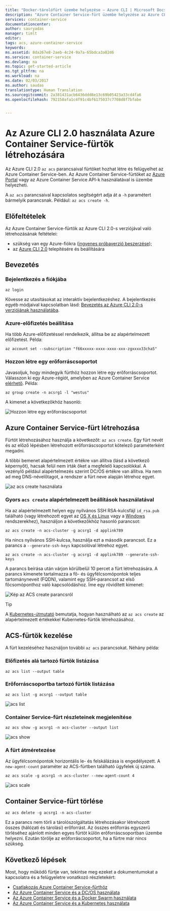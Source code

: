 ```yaml
---
title: "Docker-tárolófürt üzembe helyezése – Azure CLI | Microsoft Docs"
description: "Azure Container Service-fürt üzembe helyezése az Azure CLI 2.0 segítségével"
services: container-service
documentationcenter: 
author: sauryadas
manager: timlt
editor: 
tags: acs, azure-container-service
keywords: 
ms.assetid: 8da267e8-2aeb-4c24-9a7a-65bdca3a82d6
ms.service: container-service
ms.devlang: na
ms.topic: get-started-article
ms.tgt_pltfrm: na
ms.workload: na
ms.date: 02/03/2017
ms.author: saudas
translationtype: Human Translation
ms.sourcegitcommit: 2a381431acb6436ddd8e13c69b05423a33cd4fa6
ms.openlocfilehash: 792150afa1c4f91c4bf6175037c7708d8f7bfabe


---
```

# <a name="use-the-azure-cli-20-to-create-an-azure-container-service-cluster"></a>Az Azure CLI 2.0 használata Azure Container Service-fürtök létrehozására

Az Azure CLI 2.0 `az acs` parancsaival fürtöket hozhat létre és felügyelhet az Azure Container Service-ben. Az Azure Container Service-fürtöket az [Azure Portal](container-service-deployment.md) vagy az Azure Container Service API-k használatával is üzembe helyezheti.

A `az acs` parancsaival kapcsolatos segítségért adja át a `-h` paramétert bármelyik parancsnak. Például: `az acs create -h`.



## <a name="prerequisites"></a>Előfeltételek
Az Azure Container Service-fürtök az Azure CLI 2.0-s verziójával való létrehozásának feltételei:
* szükség van egy Azure-fiókra ([ingyenes próbaverzió beszerzése](https://azure.microsoft.com/pricing/free-trial/));
* az [Azure CLI 2.0](/cli/azure/install-az-cli2) telepítésére és beállítására

## <a name="get-started"></a>Bevezetés 
### <a name="log-in-to-your-account"></a>Bejelentkezés a fiókjába
```azurecli
az login 
```

Kövesse az utasításokat az interaktív bejelentkezéshez. A bejelentkezés egyéb módjaival kapcsolatban lásd: [Bevezetés az Azure CLI 2.0-s verziójának használatába](/cli/azure/get-started-with-az-cli2).

### <a name="set-your-azure-subscription"></a>Azure-előfizetés beállítása

Ha több Azure-előfizetéssel rendelkezik, állítsa be az alapértelmezett előfizetést. Példa:

```
az account set --subscription "f66xxxxx-xxxx-xxxx-xxx-zgxxxx33cha5"
```


### <a name="create-a-resource-group"></a>Hozzon létre egy erőforráscsoportot
Javasoljuk, hogy mindegyik fürthöz hozzon létre egy erőforráscsoportot. Válasszon ki egy Azure-régiót, amelyben az Azure Container Service [elérhető](https://azure.microsoft.com/en-us/regions/services/). Példa:

```azurecli
az group create -n acsrg1 -l "westus"
```
A kimenet a következőkhöz hasonló:

![Hozzon létre egy erőforráscsoportot](media/container-service-create-acs-cluster-cli/rg-create.png)


## <a name="create-an-azure-container-service-cluster"></a>Azure Container Service-fürt létrehozása

Fürtöt létrehozásához használja a következőt: `az acs create`.
Egy fürt nevét és az előző lépésben létrehozott erőforráscsoportot kötelező paraméterként megadni. 

A többi bemenet alapértelmezett értékre van állítva (lásd a következő képernyőt), hacsak felül nem írták őket a megfelelő kapcsolókkal. A vezénylő például alapértelmezés szerint DC/OS értékre van állítva. Ha nem ad meg DNS-névelőtagot, a rendszer a fürt neve alapján létrehoz egyet.

![az acs create használata](media/container-service-create-acs-cluster-cli/create-help.png)


### <a name="quick-acs-create-using-defaults"></a>Gyors `acs create` alapértelmezett beállítások használatával
Ha az alapértelmezett helyen egy nyilvános SSH RSA-kulcsfájl `id_rsa.pub` található (vagy létrehozott egyet az [OS X és Linux](../virtual-machines/virtual-machines-linux-mac-create-ssh-keys.md) vagy a [Windows](../virtual-machines/virtual-machines-linux-ssh-from-windows.md) rendszerekhez), használjon a következőkhöz hasonló parancsot:

```azurecli
az acs create -n acs-cluster -g acsrg1 -d applink789
```
Ha nincs nyilvános SSH-kulcsa, használja ezt a második parancsot. Ez a parancs a `--generate-ssh-keys` kapcsolóval létrehoz egyet.

```azurecli
az acs create -n acs-cluster -g acsrg1 -d applink789 --generate-ssh-keys
```

A parancs beírása után várjon körülbelül 10 percet a fürt létrehozására. A parancs kimenete tartalmazza a fő- és ügyfélcsomópontok teljes tartományneveit (FQDN), valamint egy SSH-parancsot az első főcsomóponthoz való kapcsolódáshoz. Íme egy rövidített kimenet:

![Kép az ACS create parancsról](media/container-service-create-acs-cluster-cli/cluster-create.png)

> [!TIP]
> A [Kubernetes-útmutató](container-service-kubernetes-walkthrough.md) bemutatja, hogyan használható az `az acs create` az alapértelmezett értékekkel Kubernetes-fürtök létrehozásához.
>

## <a name="manage-acs-clusters"></a>ACS-fürtök kezelése

A fürt kezeléséhez használjon további `az acs` parancsokat. Néhány példa:

### <a name="list-clusters-under-a-subscription"></a>Előfizetés alá tartozó fürtök listázása

```azurecli
az acs list --output table
```

### <a name="list-clusters-in-a-resource-group"></a>Erőforráscsoportba tartozó fürtök listázása

```azurecli
az acs list -g acsrg1 --output table
```

![acs list](media/container-service-create-acs-cluster-cli/acs-list.png)


### <a name="display-details-of-a-container-service-cluster"></a>Container Service-fürt részleteinek megjelenítése

```azurecli
az acs show -g acsrg1 -n acs-cluster --output list
```

![acs show](media/container-service-create-acs-cluster-cli/acs-show.png)


### <a name="scale-the-cluster"></a>A fürt átméretezése
Az ügyfélcsomópontok horizontális le- és felskálázása is engedélyezett. A `new-agent-count` paraméter az ACS-fürtben található ügyfelek új száma.

```azurecli
az acs scale -g acsrg1 -n acs-cluster --new-agent-count 4
```

![acs scale](media/container-service-create-acs-cluster-cli/acs-scale.png)

## <a name="delete-a-container-service-cluster"></a>Container Service-fürt törlése
```azurecli
az acs delete -g acsrg1 -n acs-cluster 
```
Ez a parancs nem törli a tárolószolgáltatás létrehozásakor létrehozott összes (hálózati és tárolási) erőforrást. Az összes erőforrás egyszerű törléséhez ajánlott minden egyes fürtöt külön erőforráscsoportban üzembe helyezni. Ezután törölje az erőforráscsoportot, ha a fürtre már nincs szükség.

## <a name="next-steps"></a>Következő lépések
Most, hogy működő fürtje van, tekintse meg ezeket a dokumentumokat a kapcsolatra és a felügyeletre vonatkozó részletekért:

* [Csatlakozás Azure Container Service-fürthöz](container-service-connect.md)
* [Az Azure Container Service és a DC/OS használata](container-service-mesos-marathon-rest.md)
* [Az Azure Container Service és a Docker Swarm használata](container-service-docker-swarm.md)
* [Az Azure Container Service és a Kubernetes használata](container-service-kubernetes-walkthrough.md)


<!--HONumber=Feb17_HO4-->


